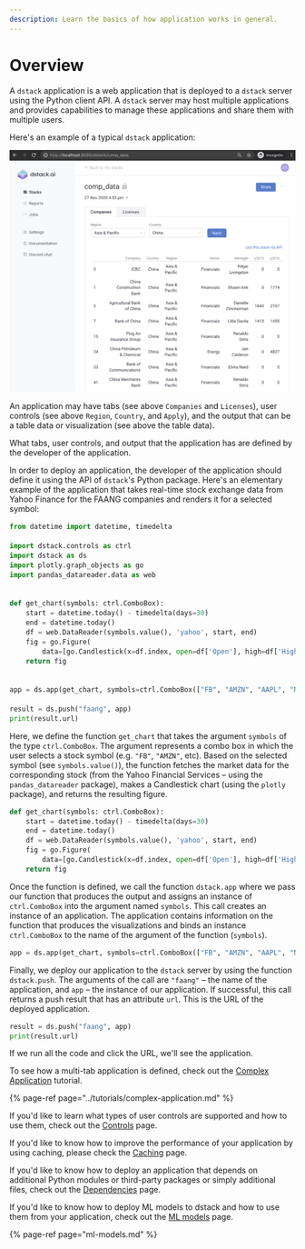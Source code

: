 ```yaml
---
description: Learn the basics of how application works in general.
---
```


# Overview

A `dstack` application is a web application that is deployed to a `dstack` server using the Python client API. A `dstack` server may host multiple applications and provides capabilities to manage these applications and share them with multiple users.

Here's an example of a typical `dstack` application:

![](../.gitbook/assets/screenshot-2020-11-27-at-17-13-35.png)

An application may have tabs \(see above `Companies` and `Licenses`\), user controls \(see above `Region`, `Country`, and `Apply`\), and the output that can be a table data or visualization \(see above the table data\). 

What tabs, user controls, and output that the application has are defined by the developer of the application.

In order to deploy an application, the developer of the application should define it using the API of `dstack`'s Python package. Here's an elementary example of the application that takes real-time stock exchange data from Yahoo Finance for the FAANG companies and renders it for a selected symbol:

```python
from datetime import datetime, timedelta

import dstack.controls as ctrl
import dstack as ds
import plotly.graph_objects as go
import pandas_datareader.data as web


def get_chart(symbols: ctrl.ComboBox):
    start = datetime.today() - timedelta(days=30)
    end = datetime.today()
    df = web.DataReader(symbols.value(), 'yahoo', start, end)
    fig = go.Figure(
        data=[go.Candlestick(x=df.index, open=df['Open'], high=df['High'], low=df['Low'], close=df['Close'])])
    return fig


app = ds.app(get_chart, symbols=ctrl.ComboBox(["FB", "AMZN", "AAPL", "NFLX", "GOOG"]))

result = ds.push("faang", app)
print(result.url)

```

Here, we define the function `get_chart` that takes the argument `symbols` of the type `ctrl.ComboBox`. The argument represents a combo box in which the user selects a stock symbol \(e.g. `"FB"`, `"AMZN"`, etc\). Based on the selected symbol \(see `symbols.value()`\), the function fetches the market data for the corresponding stock \(from the Yahoo Financial Services – using the `pandas_datareader` package\), makes a Candlestick chart \(using the `plotly` package\), and returns the resulting figure.

```python
def get_chart(symbols: ctrl.ComboBox):
    start = datetime.today() - timedelta(days=30)
    end = datetime.today()
    df = web.DataReader(symbols.value(), 'yahoo', start, end)
    fig = go.Figure(
        data=[go.Candlestick(x=df.index, open=df['Open'], high=df['High'], low=df['Low'], close=df['Close'])])
    return fig
```

Once the function is defined, we call the function `dstack.app` where we pass our function that produces the output and assigns an instance of `ctrl.ComboBox` into the argument named `symbols`. This call creates an instance of an application. The application contains information on the function that produces the visualizations and binds an instance `ctrl.ComboBox` to the name of the argument of the function \(`symbols`\).

```python
app = ds.app(get_chart, symbols=ctrl.ComboBox(["FB", "AMZN", "AAPL", "NFLX", "GOOG"]))
```

Finally, we deploy our application to the `dstack` server by using the function `dstack.push`. The arguments of the call are `"faang"` – the name of the application, and `app` – the instance of our application. If successful, this call returns a push result that has an attribute `url`. This is the URL of the deployed application.

```python
result = ds.push("faang", app)
print(result.url)
```

If we run all the code and click the URL, we'll see the application.

To see how a multi-tab application is defined, check out the [Complex Application](../tutorials/complex-application.md) tutorial.

{% page-ref page="../tutorials/complex-application.md" %}

If you'd like to learn what types of user controls are supported and how to use them, check out the [Controls](controls.md) page.

If you'd like to know how to improve the performance of your application by using caching, please check the [Caching](caching.md) page.

If you'd like to know how to deploy an application that depends on additional Python modules or third-party packages or simply additional files, check out the [Dependencies](dependencies.md) page.

If you'd like to know how to deploy ML models to dstack and how to use them from your application, check out the [ML models](ml-models.md) page.

{% page-ref page="ml-models.md" %}

